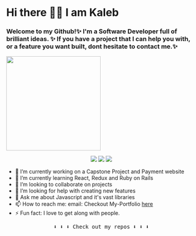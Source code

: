 <p align="center">
   &nbsp;&nbsp;&nbsp;&nbsp;&nbsp; <h1>Hi there 👋🏾 I am Kaleb</h2>
</p>

<h3> Welcome to my Github!✨ I'm a Software Developer full of brilliant ideas. ✨ If you have a project that I can help you with, or a feature you want built, dont hesitate to contact me.✨ </h3>

<p >
  <img width="250" src="https://media.giphy.com/media/jIgXf4hgbHCeKiXpvt/giphy.gif">
</p>

<p align="center">
<a href= "https://dev.to/ari_hacks"><img src="https://img.icons8.com/windows/32/000000/dev.png"/></a>
<a href= "https://twitter.com/ari_hacks"><img src="https://img.icons8.com/material-outlined/32/000000/twitter.png"/></a>
<a href= "https://ko-fi.com/ari_hacks"><img src="https://img.icons8.com/pastel-glyph/32/000000/like--v1.png"/></a>
</p>

- 🔭 I’m currently working on a Capstone Project and Payment website
- 🌱 I’m currently learning React, Redux and Ruby on Rails
- 👯 I’m looking to collaborate on projects
- 🤔 I’m looking for help with creating new features
- 💬 Ask me about Javascript and it's vast libraries
- 📫 How to reach me: email: Checkout My-Portfolio [here]("https://kalbek.github.io/Portfolio/")
- ⚡ Fun fact: I love to get along with people.

<p align="center"><samp>
⬇️ ⬇️ ⬇️ Check out my repos ⬇️ ⬇️ ⬇️  
  </samp>
</p>

 

